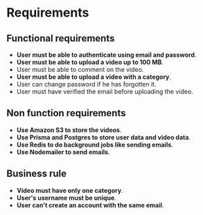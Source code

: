 # Requirements

## Functional requirements

- **User must be able to authenticate using email and password**.
- **User must be able to upload a video up to 100 MB**.
- User must be able to comment on the video.
- **User must be able to upload a video with a category**.
- User can change password if he has forgotten it.
- User must have verified the email before uploading the video.

## Non function requirements

- **Use Amazon S3 to store the videos**.
- **Use Prisma and Postgres to store user data and video data**.
- **Use Redis to do background jobs like sending emails**.
- **Use Nodemailer to send emails**.

## Business rule

- **Video must have only one category**.
- **User's username must be unique**.
- **User can't create an account with the same email**.
